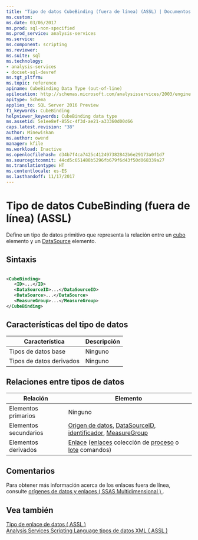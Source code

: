 ```yaml
---
title: "Tipo de datos CubeBinding (fuera de línea) (ASSL) | Documentos de Microsoft"
ms.custom: 
ms.date: 03/06/2017
ms.prod: sql-non-specified
ms.prod_service: analysis-services
ms.service: 
ms.component: scripting
ms.reviewer: 
ms.suite: sql
ms.technology:
- analysis-services
- docset-sql-devref
ms.tgt_pltfrm: 
ms.topic: reference
apiname: CubeBinding Data Type (out-of-line)
apilocation: http://schemas.microsoft.com/analysisservices/2003/engine
apitype: Schema
applies_to: SQL Server 2016 Preview
f1_keywords: CubeBinding
helpviewer_keywords: CubeBinding data type
ms.assetid: 5e1ee8ef-855c-4f3d-ae21-a33360d00d66
caps.latest.revision: "38"
author: Minewiskan
ms.author: owend
manager: kfile
ms.workload: Inactive
ms.openlocfilehash: d34b7f4ca7425c412497382842b6e29173a0f1d7
ms.sourcegitcommit: 44cd5c651488b5296fb679f6d43f50d068339a27
ms.translationtype: HT
ms.contentlocale: es-ES
ms.lasthandoff: 11/17/2017
---
```

# <a name="cubebinding-data-type-out-of-line-assl"></a>Tipo de datos CubeBinding (fuera de línea) (ASSL)
  Define un tipo de datos primitivo que representa la relación entre un [cubo](../../../analysis-services/scripting/objects/cube-element-assl.md) elemento y un [DataSource](../../../analysis-services/scripting/objects/datasource-element-assl.md) elemento.  
  
## <a name="syntax"></a>Sintaxis  
  
```xml  
  
<CubeBinding>  
   <ID>...</ID>  
   <DataSourceID>...</DataSourceID>  
   <DataSource>...</DataSource>  
   <MeasureGroup>...</MeasureGroup>  
</CubeBinding>  
```  
  
## <a name="data-type-characteristics"></a>Características del tipo de datos  
  
|Característica|Descripción|  
|--------------------|-----------------|  
|Tipos de datos base|Ninguno|  
|Tipos de datos derivados|Ninguno|  
  
## <a name="data-type-relationships"></a>Relaciones entre tipos de datos  
  
|Relación|Elemento|  
|------------------|-------------|  
|Elementos primarios|Ninguno|  
|Elementos secundarios|[Origen de datos](../../../analysis-services/scripting/objects/datasource-element-assl.md), [DataSourceID](../../../analysis-services/scripting/properties/datasourceid-element-assl.md), [identificador](../../../analysis-services/scripting/properties/id-element-assl.md), [MeasureGroup](../../../analysis-services/scripting/objects/measuregroup-element-assl.md)|  
|Elementos derivados|[Enlace](../../../analysis-services/xmla/xml-elements-properties/binding-element-xmla.md) ([enlaces](../../../analysis-services/xmla/xml-elements-properties/bindings-element-xmla.md) colección de [proceso](../../../analysis-services/xmla/xml-elements-commands/process-element-xmla.md) o [lote](../../../analysis-services/xmla/xml-elements-commands/batch-element-xmla.md) comandos)|  
  
## <a name="remarks"></a>Comentarios  
 Para obtener más información acerca de los enlaces fuera de línea, consulte [orígenes de datos y enlaces &#40; SSAS Multidimensional &#41; ](../../../analysis-services/multidimensional-models/data-sources-and-bindings-ssas-multidimensional.md).  
  
## <a name="see-also"></a>Vea también  
 [Tipo de enlace de datos &#40; ASSL &#41;](../../../analysis-services/scripting/data-type/binding-data-type-assl.md)   
 [Analysis Services Scripting Language tipos de datos XML &#40; ASSL &#41;](../../../analysis-services/scripting/data-type/analysis-services-scripting-language-xml-data-types-assl.md)  
  
  
